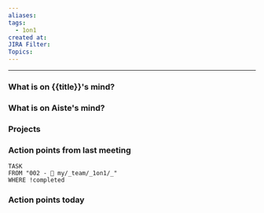 ```yaml
---
aliases: 
tags:
  - 1on1
created at: 
JIRA Filter: 
Topics:
---
```

----
### What is on {{title}}'s mind?
### What is on Aiste's mind?

### Projects

### Action points from last meeting

```dataview
TASK 
FROM "002 - 📍 my/_team/_1on1/_"
WHERE !completed
```


### Action points today

